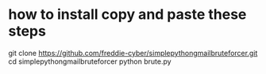 # how to install copy and paste these steps
git clone https://github.com/freddie-cyber/simplepythongmailbruteforcer.git
cd simplepythongmailbruteforcer
python brute.py
